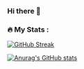 ### Hi there 👋
### :fire: My Stats :

[![GitHub Streak](http://github-readme-streak-stats.herokuapp.com?user=JeremieJalbert1&theme=dark&background=000000)](https://git.io/streak-stats)

[![Anurag's GitHub stats](https://github-readme-stats.vercel.app/api?username=JeremieJalbert1)](https://github.com/anuraghazra/github-readme-stats)


<!--
**JeremieJalbert1/JeremieJalbert1** is a ✨ _special_ ✨ repository because its `README.md` (this file) appears on your GitHub profile.

Here are some ideas to get you started:

- 🔭 I’m currently working on ...
- 🌱 I’m currently learning ...
- 👯 I’m looking to collaborate on ...
- 🤔 I’m looking for help with ...
- 💬 Ask me about ...
- 📫 How to reach me: ...
- 😄 Pronouns: ...
- ⚡ Fun fact: ...
-->
